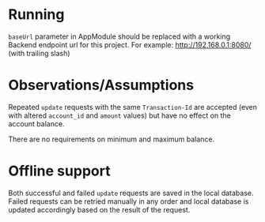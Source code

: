 # Running
`baseUrl` parameter in AppModule should be replaced with a working Backend endpoint url for this project. For example: http://192.168.0.1:8080/ (with trailing slash)

# Observations/Assumptions
Repeated `update` requests with the same `Transaction-Id` are accepted (even with altered `account_id` and `amount` values) but have no effect on the account balance.

There are no requirements on minimum and maximum balance.

# Offline support
Both successful and failed `update` requests are saved in the local database. Failed requests can be retried manually in any order and local database is updated accordingly based on the result of the request.
